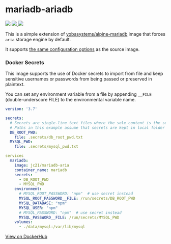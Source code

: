 # mariadb-ariadb

<p>
  <img src="https://img.shields.io/badge/MariaDB-10.4.12-brightgreen?style=for-the-badge">
  <a href="https://hub.docker.com/repository/docker/jc21/mariadb-aria">
    <img src="https://img.shields.io/docker/image-size/jc21/mariadb-aria/latest?style=for-the-badge">
  </a>
  <a href="https://hub.docker.com/repository/docker/jc21/mariadb-aria">
    <img src="https://img.shields.io/docker/pulls/jc21/mariadb-aria?style=for-the-badge">
  </a>
</p>


This is a simple extension of [yobasystems/alpine-mariadb](https://hub.docker.com/r/yobasystems/alpine-mariadb)
image that forces `aria` storage engine by default.

It supports [the same configuration options](https://hub.docker.com/r/yobasystems/alpine-mariadb) as the source image.

### Docker Secrets
This image supports the use of Docker secrets to import from file and keep sensitive usernames or passwords from being passed or preserved in plaintext.

You can set any environment variable from a file by appending `__FILE` (double-underscore FILE) to the environmental variable name.

```yml
version: '3.7'

secrets:
  # Secrets are single-line text files where the sole content is the secret
  # Paths in this example assume that secrets are kept in local folder called ".secrets"
  DB_ROOT_PWD:
    file: .secrets/db_root_pwd.txt
  MYSQL_PWD:
    file: .secrets/mysql_pwd.txt

services
  mariadb:
    image: jc21/mariadb-aria
    container_name: mariadb
    secrets:
      - DB_ROOT_PWD
      - MYSQL_PWD
    environment:
      # MYSQL_ROOT_PASSWORD: "npm"  # use secret instead
      MYSQL_ROOT_PASSWORD__FILE: /run/secrets/DB_ROOT_PWD
      MYSQL_DATABASE: "npm"
      MYSQL_USER: "npm"
      # MYSQL_PASSWORD: "npm"  # use secret instead
      MYSQL_PASSWORD__FILE: /run/secrets/MYSQL_PWD 
    volumes:
      - ./data/mysql:/var/lib/mysql
```


[View on DockerHub](https://hub.docker.com/repository/docker/jc21/mariadb-aria)

